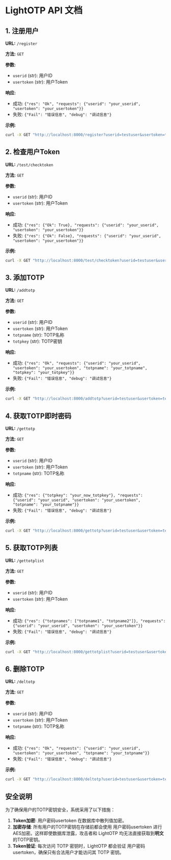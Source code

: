 # LightOTP API 文档

## 1. 注册用户

**URL:** `/register`

**方法:** `GET`

**参数:**
- `userid` (str): 用户ID
- `usertoken` (str): 用户Token

**响应:**
- 成功: `{"res": "Ok", "requests": {"userid": "your_userid", "usertoken": "your_usertoken"}}`
- 失败: `{"Fail": "错误信息", "debug": "调试信息"}`

**示例:**
```bash
curl -X GET "http://localhost:8000/register?userid=testuser&usertoken=testtoken"
```

## 2. 检查用户Token

**URL:** `/test/checktoken`

**方法:** `GET`

**参数:**
- `userid` (str): 用户ID
- `usertoken` (str): 用户Token

**响应:**
- 成功: `{"res": {"Ok": True}, "requests": {"userid": "your_userid", "usertoken": "your_usertoken"}}`
- 失败: `{"res": {"Ok": False}, "requests": {"userid": "your_userid", "usertoken": "your_usertoken"}}`

**示例:**
```bash
curl -X GET "http://localhost:8000/test/checktoken?userid=testuser&usertoken=testtoken"
```

## 3. 添加TOTP

**URL:** `/addtotp`

**方法:** `GET`

**参数:**
- `userid` (str): 用户ID
- `usertoken` (str): 用户Token
- `totpname` (str): TOTP名称
- `totpkey` (str): TOTP密钥

**响应:**
- 成功: `{"res": "Ok", "requests": {"userid": "your_userid", "usertoken": "your_usertoken", "totpname": "your_totpname", "totpkey": "your_totpkey"}}`
- 失败: `{"Fail": "错误信息", "debug": "调试信息"}`

**示例:**
```bash
curl -X GET "http://localhost:8000/addtotp?userid=testuser&usertoken=testtoken&totpname=testtotp&totpkey=testkey"
```

## 4. 获取TOTP即时密码

**URL:** `/gettotp`

**方法:** `GET`

**参数:**
- `userid` (str): 用户ID
- `usertoken` (str): 用户Token
- `totpname` (str): TOTP名称

**响应:**
- 成功: `{"res": {"totpkey": "your_now_totpkey"}, "requests": {"userid": "your_userid", "usertoken": "your_usertoken", "totpname": "your_totpname"}}`
- 失败: `{"Fail": "错误信息", "debug": "调试信息"}`

**示例:**
```bash
curl -X GET "http://localhost:8000/gettotp?userid=testuser&usertoken=testtoken&totpname=testtotp"
```

## 5. 获取TOTP列表

**URL:** `/gettotplist`

**方法:** `GET`

**参数:**
- `userid` (str): 用户ID
- `usertoken` (str): 用户Token

**响应:**
- 成功: `{"res": {"totpnames": ["totpname1", "totpname2"]}, "requests": {"userid": "your_userid", "usertoken": "your_usertoken"}}`
- 失败: `{"Fail": "错误信息", "debug": "调试信息"}`

**示例:**
```bash
curl -X GET "http://localhost:8000/gettotplist?userid=testuser&usertoken=testtoken"
```

## 6. 删除TOTP

**URL:** `/deltotp`

**方法:** `GET`

**参数:**
- `userid` (str): 用户ID
- `usertoken` (str): 用户Token
- `totpname` (str): TOTP名称

**响应:**
- 成功: `{"res": "Ok", "requests": {"userid": "your_userid", "usertoken": "your_usertoken", "totpname": "your_totpname"}}`
- 失败: `{"Fail": "错误信息", "debug": "调试信息"}`

**示例:**
```bash
curl -X GET "http://localhost:8000/deltotp?userid=testuser&usertoken=testtoken&totpname=testtotp"
```

## 安全说明

为了确保用户的TOTP密钥安全，系统采用了以下措施：

1. **Token加密**: 用户密码usertoken 在数据库中散列值加密。
2. **加密存储**: 所有用户的TOTP密钥在存储前都会使用 用户密码usertoken 进行AES加密。这样即使数据库泄露，攻击者和 LightOTP 均无法直接获取到**明文**的TOTP密钥。
3. **Token验证**: 每次访问 TOTP 密钥时，LightOTP 都会验证 用户密码usertoken，确保只有合法用户才能访问其 TOTP 密钥。
